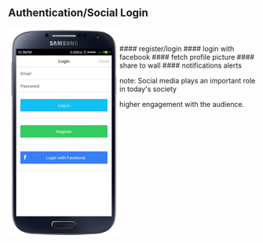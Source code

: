 ##  Authentication/Social Login

<img style="background:none; border:none; box-shadow:none; float:left; max-width: 45%; max-height: 45%; " src="resources/tmom-11.png">
<BR/><BR/>
#### register/login
#### login with facebook
#### fetch profile picture
#### share to wall
#### notifications alerts

note:
Social media plays an important role in today's society
 - higher engagement with the audience. 
